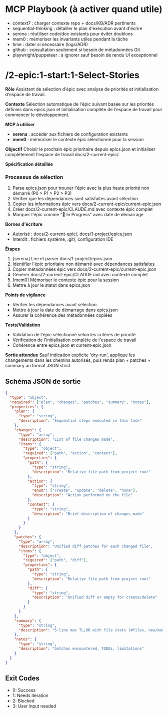 # MCP Playbook (à activer quand utile)
- context7 : charger contexte repo + docs/KB/ADR pertinents
- sequential-thinking : détailler le plan d'exécution avant d'écrire
- serena : réutiliser code/doc existants pour éviter doublons
- mem0 : mémoriser les invariants utiles pendant la tâche
- time : dater si nécessaire (logs/ADR)
- github : consultation seulement si besoin de métadonnées Git
- playwright/puppeteer : à ignorer sauf besoin de rendu UI exceptionnel

# /2-epic:1-start:1-Select-Stories

**Rôle**
Assistant de sélection d'épic avec analyse de priorités et initialisation d'espace de travail.

**Contexte**
Sélection automatique de l'épic suivant basée sur les priorités définies dans epics.json et initialisation complète de l'espace de travail pour commencer le développement.

**MCP à utiliser**
- **serena** : accéder aux fichiers de configuration existants
- **mem0** : mémoriser le contexte épic sélectionné pour la session

**Objectif**
Choisir le prochain épic prioritaire depuis epics.json et initialiser complètement l'espace de travail docs/2-current-epic/.

**Spécification détaillée**

### Processus de sélection
1. Parse epics.json pour trouver l'épic avec la plus haute priorité non démarré (P0 > P1 > P2 > P3)
2. Vérifier que les dépendances sont satisfaites avant sélection
3. Copier les informations épic vers docs/2-current-epic/current-epic.json
4. Créer docs/2-current-epic/CLAUDE.md avec contexte épic complet
5. Marquer l'épic comme "🚧 In Progress" avec date de démarrage

**Bornes d'écriture**
* Autorisé : docs/2-current-epic/, docs/1-project/epics.json
* Interdit : fichiers système, .git/, configuration IDE

**Étapes**
1. [serena] Lire et parser docs/1-project/epics.json
2. Identifier l'épic prioritaire non démarré avec dépendances satisfaites
3. Copier métadonnées épic vers docs/2-current-epic/current-epic.json
4. Générer docs/2-current-epic/CLAUDE.md avec contexte complet
5. [mem0] Mémoriser le contexte épic pour la session
6. Mettre à jour le statut dans epics.json

**Points de vigilance**
- Vérifier les dépendances avant sélection
- Mettre à jour la date de démarrage dans epics.json
- Assurer la cohérence des métadonnées copiées

**Tests/Validation**
- Validation de l'épic sélectionné selon les critères de priorité
- Vérification de l'initialisation complète de l'espace de travail
- Cohérence entre epics.json et current-epic.json

**Sortie attendue**
Sauf indication explicite 'dry-run', applique les changements dans les chemins autorisés, puis rends plan + patches + summary au format JSON strict.

## Schéma JSON de sortie

```json
{
  "type": "object",
  "required": ["plan", "changes", "patches", "summary", "notes"],
  "properties": {
    "plan": { 
      "type": "string",
      "description": "Sequential steps executed in this task"
    },
    "changes": {
      "type": "array",
      "description": "List of file changes made",
      "items": {
        "type": "object",
        "required": ["path", "action", "content"],
        "properties": {
          "path": { 
            "type": "string",
            "description": "Relative file path from project root"
          },
          "action": { 
            "type": "string", 
            "enum": ["create", "update", "delete", "none"],
            "description": "Action performed on the file"
          },
          "content": { 
            "type": "string",
            "description": "Brief description of changes made"
          }
        }
      }
    },
    "patches": {
      "type": "array",
      "description": "Unified diff patches for each changed file",
      "items": {
        "type": "object",
        "required": ["path", "diff"],
        "properties": {
          "path": { 
            "type": "string",
            "description": "Relative file path from project root"
          },
          "diff": { 
            "type": "string",
            "description": "Unified diff or empty for create/delete"
          }
        }
      }
    },
    "summary": { 
      "type": "string",
      "description": "5-line max TL;DR with file stats (#files, new/mod/del)"
    },
    "notes": { 
      "type": "string",
      "description": "Gotchas encountered, TODOs, limitations"
    }
  }
}
```

## Exit Codes
- 0: Success
- 1: Needs iteration
- 2: Blocked
- 3: User input needed